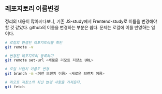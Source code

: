 ## 레포지토리 이름변경

정리의 내용이 많아지다보니, 기존 JS-study에서 Frentend-study로 이름을 변경해야 할 것 같았다. github의 이름을 변경하는 부분은 쉽다. 문제는 로컬에 이를 반영하는 일이다. 

```bash
# 로컬의 연결된 레포지토리를 확인
git remote -v

# 변경된 레포지토리 등록하기
git remote set-url <새로운 리모트 저장소 URL>

# 로컬 브랜치 이름도 변경
git branch -m <이전 브랜치 이름> <새로운 브랜치 이름>

# 리모트 저장소의 최신 변경 사항을 가져온다. 
git fetch 
```